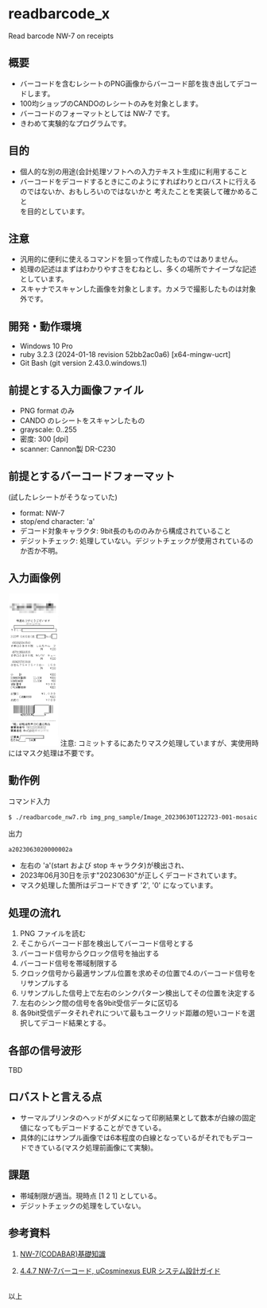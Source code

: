 # readbarcode_x
Read barcode NW-7 on receipts

## 概要
- バーコードを含むレシートのPNG画像からバーコード部を抜き出してデコードします。
- 100均ショップのCANDOのレシートのみを対象とします。
- バーコードのフォーマットとしては NW-7 です。
- きわめて実験的なプログラムです。

## 目的
- 個人的な別の用途(会計処理ソフトへの入力テキスト生成)に利用すること
- バーコードをデコードするときにこのようにすればわりとロバストに行えるのではないか、おもしろいのではないかと
考えたことを実装して確かめること  
を目的としています。

## 注意
- 汎用的に便利に使えるコマンドを狙って作成したものではありません。
- 処理の記述はまずはわかりやすさをむねとし、多くの場所でナイーブな記述としています。
- スキャナでスキャンした画像を対象とします。カメラで撮影したものは対象外です。

## 開発・動作環境
- Windows 10 Pro
- ruby 3.2.3 (2024-01-18 revision 52bb2ac0a6) [x64-mingw-ucrt]
- Git Bash (git version 2.43.0.windows.1)

## 前提とする入力画像ファイル
- PNG format のみ
- CANDO のレシートをスキャンしたもの
- grayscale: 0..255
- 密度: 300 [dpi]
- scanner: Cannon製 DR-C230
  
## 前提とするバーコードフォーマット
(試したレシートがそうなっていた)
- format: NW-7
- stop/end character: 'a'
- デコード対象キャラクタ: 9bit長のもののみから構成されていること
- デジットチェック: 処理していない。デジットチェックが使用されているのか否か不明。

## 入力画像例
<img src="img_png_sample/Image_20230630T122723-001-mosaic.png" width="20%">
注意: コミットするにあたりマスク処理していますが、実使用時にはマスク処理は不要です。

## 動作例
コマンド入力
```bash
$ ./readbarcode_nw7.rb img_png_sample/Image_20230630T122723-001-mosaic.png
```
出力
```bash
a2023063020000002a
```
- 左右の 'a'(start および stop キャラクタ)が検出され、
- 2023年06月30日を示す"20230630"が正しくデコードされています。
- マスク処理した箇所はデコードできず '2', '0' になっています。

## 処理の流れ
1. PNG ファイルを読む
2. そこからバーコード部を検出してバーコード信号とする
3. バーコード信号からクロック信号を抽出する
4. バーコード信号を帯域制限する
5. クロック信号から最適サンプル位置を求めその位置で4.のバーコード信号をリサンプルする
6. リサンプルした信号上で左右のシンクパターン検出してその位置を決定する
7. 左右のシンク間の信号を各9bit受信データに区切る
8. 各9bit受信データそれぞれについて最もユークリッド距離の短いコードを選択してデコード結果とする。

## 各部の信号波形
 TBD

## ロバストと言える点
- サーマルプリンタのヘッドがダメになって印刷結果として数本が白線の固定値になってもデコードすることができている。
- 具体的にはサンプル画像では6本程度の白線となっているがそれでもデコードできている(マスク処理前画像にて実験)。

## 課題
- 帯域制限が適当。現時点 \[1 2 1\] としている。
- デジットチェックの処理をしていない。

## 参考資料
1. [NW-7(CODABAR)基礎知識](https://k-cr.jp/assets/downloads/support/spec/barcode/NW-7(CODABAR).pdf)

2. [4.4.7 NW-7バーコード, uCosminexus EUR システム設計ガイド](https://itpfdoc.hitachi.co.jp/manuals/3020/3020770230/EUDS0050.HTM#A0184)
<br>
以上
